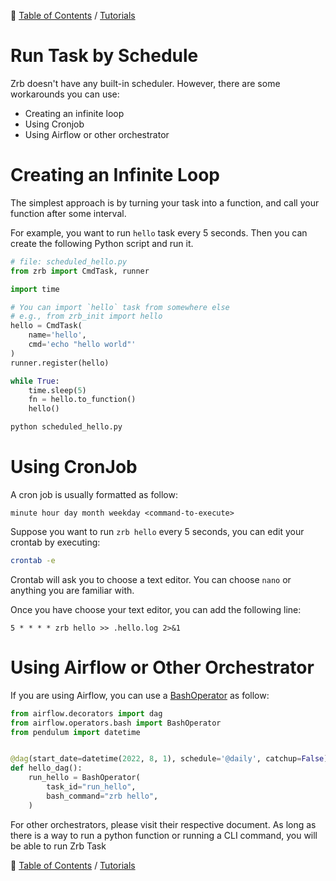 🔖 [Table of Contents](../README.md) / [Tutorials](README.md)

# Run Task by Schedule

Zrb doesn't have any built-in scheduler. However, there are some workarounds you can use:

- Creating an infinite loop
- Using Cronjob
- Using Airflow or other orchestrator

# Creating an Infinite Loop

The simplest approach is by turning your task into a function, and call your function after some interval.

For example, you want to run `hello` task every 5 seconds. Then you can create the following Python script and run it. 

```python
# file: scheduled_hello.py
from zrb import CmdTask, runner

import time

# You can import `hello` task from somewhere else
# e.g., from zrb_init import hello
hello = CmdTask(
    name='hello',
    cmd='echo "hello world"'
)
runner.register(hello)

while True:
    time.sleep(5)
    fn = hello.to_function()
    hello()
```

```bash
python scheduled_hello.py
```

# Using CronJob


A cron job is usually formatted as follow:

```
minute hour day month weekday <command-to-execute>
```

Suppose you want to run `zrb hello` every 5 seconds, you can edit your crontab by executing:

```bash
crontab -e
```

Crontab will ask you to choose a text editor. You can choose `nano` or anything you are familiar with.

Once you have choose your text editor, you can add the following line:

```
5 * * * * zrb hello >> .hello.log 2>&1
```

# Using Airflow or Other Orchestrator

If you are using Airflow, you can use a [BashOperator](https://airflow.apache.org/docs/apache-airflow/stable/howto/operator/bash.html) as follow:

```python
from airflow.decorators import dag
from airflow.operators.bash import BashOperator
from pendulum import datetime


@dag(start_date=datetime(2022, 8, 1), schedule='@daily', catchup=False)
def hello_dag():
    run_hello = BashOperator(
        task_id="run_hello",
        bash_command="zrb hello",
    )
```

For other orchestrators, please visit their respective document. As long as there is a way to run a python function or running a CLI command, you will be able to run Zrb Task



🔖 [Table of Contents](../README.md) / [Tutorials](README.md)

